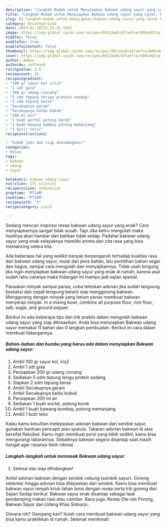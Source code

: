 ```yaml
---
description: "Langkah Mudah untuk Menyiapkan Bakwan udang sayur yang Lezat, Buat Buka Puasa}"
title: "Langkah Mudah untuk Menyiapkan Bakwan udang sayur yang Lezat, Buat Buka Puasa}"
slug: 81-langkah-mudah-untuk-menyiapkan-bakwan-udang-sayur-yang-lezat-buat-buka-puasa
category: Uncategorized
date: 2023-01-16T23:35:31.550Z
image: https://img-global.cpcdn.com/recipes/0911ba0c42faefce/680x482cq70/bakwan-udang-sayur-foto-resep-utama.jpg
hideToc: false
enableToc: true
enableTocContent: false
thumbnail: https://img-global.cpcdn.com/recipes/0911ba0c42faefce/680x482cq70/bakwan-udang-sayur-foto-resep-utama.jpg
cover: https://img-global.cpcdn.com/recipes/0911ba0c42faefce/680x482cq70/bakwan-udang-sayur-foto-resep-utama.jpg
author: Admin
authorAv: notfound
ratingvalue: 3.8
reviewcount: 10
recipeingredient:
- "100 gr sayur kol iris2"
- "1 sdt gula"
- "200 gr udang cincang"
- "5 sdm tepung terigu protein sedang"
- "2 sdm tepung beras"
- "Secukupnya garam"
- "Secukupnya kaldu bubuk"
- "200 ml air"
- "1 buah wortel potong korek"
- "1 buah bawang bombay potong memanjang"
- "1 butir telur"
recipeinstructions:

- "Sudah jadi dan siap dihidangkan!"
categories:
- Resep
tags:
- bakwan
- udang
- sayur

katakunci: bakwan udang sayur 
nutrition: 272 calories
recipecuisine: Indonesian
preptime: "PT14M"
cooktime: "PT39M"
recipeyield: "3"
recipecategory: Lunch

---
```



Sedang mencari inspirasi resep bakwan udang sayur yang enak? Cara menyiapkannya sangat tidak susah. Tapi Jika keliru mengolah maka hasilnya akan hambar dan bahkan tidak sedap. Padahal bakwan udang sayur yang enak selayaknya memiliki aroma dan cita rasa yang bisa memancing selera kita.


Ada beberapa hal yang sedikit banyak berpengaruh terhadap kualitas rasa dari bakwan udang sayur, mulai dari jenis bahan, lalu pemilihan bahan segar dan bagus, sampai cara mengolah dan menyajikannya. Tidak usah bingung jika ingin menyiapkan bakwan udang sayur yang enak di rumah, karena asal sudah tahu caranya maka hidangan ini mampu jadi sajian spesial.

Panaskan minyak sampai panas, coba teteskan adonan jika sudah langsung bereaksi dan cepat terapung berarti siap menggoreng bakwan. Menggoreng dengan minyak yang belum panas membuat bakwan menyerap minyak. In a mixing bowl, combine all purpose flour, rice flour, salt, sugar, and ground pepper.


Berikut ini ada beberapa tips dan trik praktis dalam mengolah bakwan udang sayur yang siap dikreasikan. Anda bisa menyiapkan Bakwan udang sayur memakai 11 bahan dan 0 langkah pembuatan. Berikut ini cara dalam membuat hidangannya.

<!--inarticleads1-->

##### Bahan-bahan dan bumbu yang harus ada dalam menyiapkan Bakwan udang sayur:

1. Ambil 100 gr sayur kol, iris2
1. Ambil 1 sdt gula
1. Persiapkan 200 gr udang cincang
1. Sediakan 5 sdm tepung terigu protein sedang
1. Siapkan 2 sdm tepung beras
1. Ambil Secukupnya garam
1. Ambil Secukupnya kaldu bubuk
1. Persiapkan 200 ml air
1. Sediakan 1 buah wortel, potong korek
1. Ambil 1 buah bawang bombay, potong memanjang
1. Ambil 1 butir telur


Kalau kamu kesulitan melepaskan adonan bakwan dari sendok sayur, gunakan bantuan pencapit atau spatula. Takaran adonan bakwan di atas bersifat fleksibel. Kamu ingin membuat porsi yang lebih sedikit, kamu bisa mengurangi takarannya. Sebaiknya bakwan segera disantap saat masih hangat agar rasanya lebih nikmat. 

<!--inarticleads2-->

##### Langkah-langkah untuk memasak Bakwan udang sayur:


1. Selesai dan siap dihidangkan!

Ambil adonan bakwan dengan sendok cekung (sendok sayur). Goreng sebentar hingga adonan bisa dilepaskan dari sendok. Kamu bisa membuat bakwan sayur renyah kriuk tahan lama dengan resep serta trik goreng dari Sajian Sedap berikut. Bakwan sayur enak disantap sebagai lauk pendamping makan nasi atau camilan. Baca juga: Resep Ote-ote Porong, Bakwan Sayur dan Udang Khas Sidoarjo. 

Gimana nih? Gampang kan? Itulah cara membuat bakwan udang sayur yang bisa kamu praktikkan di rumah. Selamat menikmati
